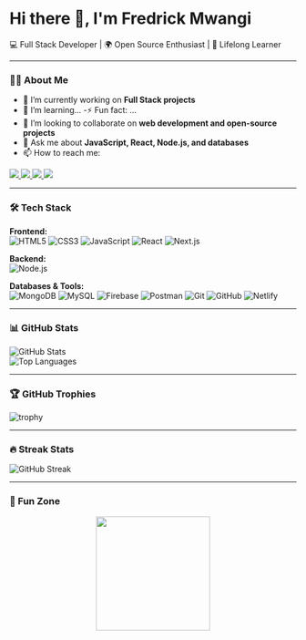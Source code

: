 # Hi there 👋, I'm Fredrick Mwangi

💻 Full Stack Developer | 🌍 Open Source Enthusiast | 🚀 Lifelong Learner  

---

### 👨‍💻 About Me
- 🔭 I’m currently working on **Full Stack projects**
- 🌱 I’m learning...
-⚡ Fun fact: ...
- 👯 I’m looking to collaborate on **web development and open-source projects**
- 💬 Ask me about **JavaScript, React, Node.js, and databases**
- 📫 How to reach me:  

<p align="left">
  <a href="https://linkedin.com" target="_blank">
    <img src="https://img.shields.io/badge/-LinkedIn-0A66C2?logo=linkedin&logoColor=fff" />
  </a>
  <a href="https://wa.me/254748257989" target="_blank">
    <img src="https://img.shields.io/badge/-WhatsApp-25D366?logo=whatsapp&logoColor=fff" />
  </a>
  
  <a href="https://instagram.com/boijavy" target="_blank">
    <img src="https://img.shields.io/badge/-Instagram-E4405F?logo=instagram&logoColor=fff" />
  </a>
  <a href="https://twitter.com/fredmallin" target="_blank">
    <img src="https://img.shields.io/badge/-X-000000?logo=x&logoColor=fff" />
  </a>
</p>

---

### 🛠️ Tech Stack
**Frontend:**  
![HTML5](https://img.shields.io/badge/-HTML5-E34F26?logo=html5&logoColor=fff)
![CSS3](https://img.shields.io/badge/-CSS3-1572B6?logo=css3&logoColor=fff)
![JavaScript](https://img.shields.io/badge/-JavaScript-F7DF1E?logo=javascript&logoColor=000)
![React](https://img.shields.io/badge/-React-61DAFB?logo=react&logoColor=000)
![Next.js](https://img.shields.io/badge/-Next.js-000000?logo=next.js&logoColor=fff)

**Backend:**  
![Node.js](https://img.shields.io/badge/-Node.js-339933?logo=node.js&logoColor=fff)

**Databases & Tools:**  
![MongoDB](https://img.shields.io/badge/-MongoDB-47A248?logo=mongodb&logoColor=fff)
![MySQL](https://img.shields.io/badge/-MySQL-4479A1?logo=mysql&logoColor=fff)
![Firebase](https://img.shields.io/badge/-Firebase-FFCA28?logo=firebase&logoColor=000)
![Postman](https://img.shields.io/badge/-Postman-FF6C37?logo=postman&logoColor=fff)
![Git](https://img.shields.io/badge/-Git-F05032?logo=git&logoColor=fff)
![GitHub](https://img.shields.io/badge/-GitHub-181717?logo=github&logoColor=fff)
![Netlify](https://img.shields.io/badge/-Netlify-00C7B7?logo=netlify&logoColor=fff)

---

### 📊 GitHub Stats
![GitHub Stats](https://github-readme-stats.vercel.app/api?username=fredmallin&show_icons=true&theme=radical)  
![Top Languages](https://github-readme-stats.vercel.app/api/top-langs/?username=fredmallin&layout=compact&theme=radical)

---

### 🏆 GitHub Trophies
![trophy](https://github-profile-trophy.vercel.app/?username=fredmallin&theme=onedark)

---

### 🔥 Streak Stats
![GitHub Streak](https://github-readme-streak-stats.herokuapp.com/?user=fredmallin&theme=radical)

---

### 🐶 Fun Zone
<p align="center">
  <img src="https://media.giphy.com/media/MDJ9IbxxvDUQM/giphy.gif" width="200" />
</p>

